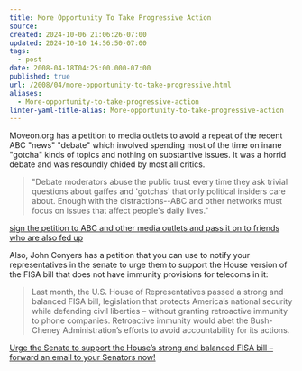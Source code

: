 ```yaml
---
title: More Opportunity To Take Progressive Action
source: 
created: 2024-10-06 21:06:26-07:00
updated: 2024-10-10 14:56:50-07:00
tags:
  - post
date: 2008-04-18T04:25:00.000-07:00
published: true
url: /2008/04/more-opportunity-to-take-progressive.html
aliases:
  - More-opportunity-to-take-progressive-action
linter-yaml-title-alias: More-opportunity-to-take-progressive-action
---
```



Moveon.org has a petition to media outlets to avoid a repeat of the recent ABC "news" "debate" which involved spending most of the time on inane "gotcha" kinds of topics and nothing on substantive issues. It was a horrid debate and was resoundly chided by most all critics.  
  

> "Debate moderators abuse the public trust every time they ask trivial questions about gaffes and 'gotchas' that only political insiders care about. Enough with the distractions--ABC and other networks must focus on issues that affect people's daily lives."

  
[sign the petition to ABC and other media outlets and pass it on to friends who are also fed up](https://pol.moveon.org/enoughdistractions/?rc=tellafriend&amp;id=12463-3554718-bOmZTF&amp;t=25)  
  
Also, John Conyers has a petition that you can use to notify your representatives in the senate to urge them to support the House version of the FISA bill that does not have immunity provisions for telecoms in it:  
  

> Last month, the U.S. House of Representatives passed a strong and balanced FISA bill, legislation that protects America’s national security while defending civil liberties – without granting retroactive immunity to phone companies. Retroactive immunity would abet the Bush-Cheney Administration’s efforts to avoid accountability for its actions.  

  
[Urge the Senate to support the House’s strong and balanced FISA bill – forward an email to your Senators now!](https://images.myngp.com/LinkTracker.aspx?crypt=IVi0ax2%2b6UBSinc%2fCPYaKdrHpW6AnfJaWIFqNH8zVvfR1eb0DRojuVOQ3qYB11T7RNxzRp1pqOiCb3D5gimKgcCoY0PXPAPlX9Ul676IHG5VdNAnCSCdycTqWTnACkMzQBROZWcsh20xGBjpb5Ec5uLYZANYtjFP)